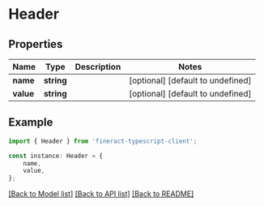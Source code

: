 # Header


## Properties

Name | Type | Description | Notes
------------ | ------------- | ------------- | -------------
**name** | **string** |  | [optional] [default to undefined]
**value** | **string** |  | [optional] [default to undefined]

## Example

```typescript
import { Header } from 'fineract-typescript-client';

const instance: Header = {
    name,
    value,
};
```

[[Back to Model list]](../README.md#documentation-for-models) [[Back to API list]](../README.md#documentation-for-api-endpoints) [[Back to README]](../README.md)
